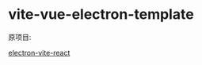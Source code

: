 # vite-vue-electron-template

原项目:

[electron-vite-react](https://github.com/electron-vite/electron-vite-vue)
